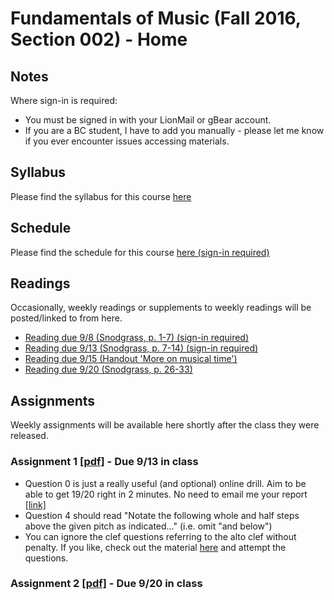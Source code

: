 # Fundamentals of Music (Fall 2016, Section 002) - Home

## Notes

Where sign-in is required:

- You must be signed in with your LionMail or gBear account.
- If you are a BC student, I have to add you manually - please let me know if you ever encounter issues accessing materials.

## Syllabus

Please find the syllabus for this course [here](fundamentals_syllabus.md)

## Schedule

Please find the schedule for this course [here (sign-in required)](https://docs.google.com/a/columbia.edu/spreadsheets/d/1qvSb8oa3cFD_894qk9n3DTPP1vN0Xh13Jewo3kw6uUQ)

## Readings

Occasionally, weekly readings or supplements to weekly readings will be posted/linked to from here.

- [Reading due 9/8 (Snodgrass, p. 1-7) (sign-in required)](https://drive.google.com/a/columbia.edu/file/d/0BzK7B8W6SItdbS1IQ2ZGZTN3WFU/view)
- [Reading due 9/13 (Snodgrass, p. 7-14) (sign-in required)](https://drive.google.com/a/columbia.edu/file/d/0BzK7B8W6SItdb04yT3VnYkptMDA/view?usp=sharing)
- [Reading due 9/15 (Handout 'More on musical time')](more_on_time.pdf)
- [Reading due 9/20 (Snodgrass, p. 26-33)](https://drive.google.com/a/columbia.edu/file/d/0BzK7B8W6SItdTmxBWDJtNVhPX0U/view)

## Assignments

Weekly assignments will be available here shortly after the class they were released.

### Assignment 1 [[pdf]](01.pdf) - Due 9/13 in class

- Question 0 is just a really useful (and optional) online drill. Aim to be able to get 19/20 right in 2 minutes. No need to email me your report [[link]](http://www.musictheory.net/exercises/note/brwyrybynyynry)
- Question 4 should read "Notate the following whole and half steps above the given pitch as indicated..." (i.e. omit "and below")
- You can ignore the clef questions referring to the alto clef without penalty. If you like, check out the material [here](https://musictheoryblog.blogspot.com/2006/12/alto-and-tenor-clefs.html) and attempt the questions.

### Assignment 2 [[pdf]](02.pdf) - Due 9/20 in class
